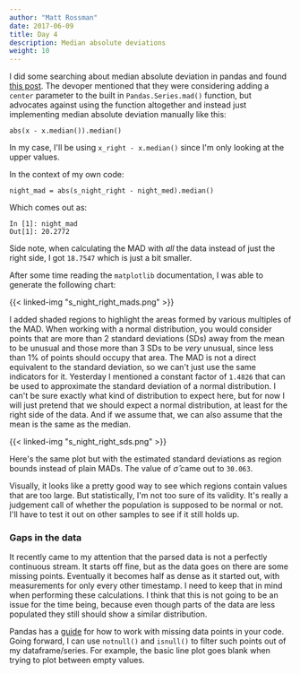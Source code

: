 ```yaml
---
author: "Matt Rossman"
date: 2017-06-09
title: Day 4
description: Median absolute deviations
weight: 10
---
```


I did some searching about median absolute deviation in pandas and found [this post](https://github.com/pandas-dev/pandas/issues/11787). The devoper mentioned that they were considering adding a `center` parameter to the built in `Pandas.Series.mad()` function, but advocates against using the function altogether and instead just implementing median absolute deviation manually like this:

	abs(x - x.median()).median()

In my case, I'll be using `x_right - x.median()` since I'm only looking at the upper values.

In the context of my own code:

	night_mad = abs(s_night_right - night_med).median()
Which comes out as:

	In [1]: night_mad
	Out[1]: 20.2772

Side note, when calculating the MAD with *all* the data instead of just the right side, I got `18.7547` which is just a bit smaller.

After some time reading the `matplotlib` documentation, I was able to generate the following chart:

{{< linked-img "s_night_right_mads.png" >}}

I added shaded regions to highlight the areas formed by various multiples of the MAD. When working with a normal distribution, you would consider points that are more than 2 standard deviations (SDs) away from the mean to be unusual and those more than 3 SDs to be *very* unusual, since less than 1% of points should occupy that area. The MAD is not a direct equivalent to the standard deviation, so we can't just use the same indicators for it. Yesterday I mentioned a constant factor of `1.4826` that can be used to approximate the standard deviation of a normal distribution. I can't be sure exactly what kind of distribution to expect here, but for now I will just pretend that we should expect a normal distribution, at least for the right side of the data. And if we assume that, we can also assume that the mean is the same as the median.

{{< linked-img "s_night_right_sds.png" >}}

Here's the same plot but with the estimated standard deviations as region bounds instead of plain MADs. The value of $\hat{\sigma}$ came out to `30.063`.

Visually, it looks like a pretty good way to see which regions contain values that are too large. But statistically, I'm not too sure of its validity. It's really a judgement call of whether the population is supposed to be normal or not. I'll have to test it out on other samples to see if it still holds up.

### Gaps in the data
It recently came to my attention that the parsed data is not a perfectly continuous stream. It starts off fine, but as the data goes on there are some missing points. Eventually it becomes half as dense as it started out, with measurements for only every other timestamp. I need to keep that in mind when performing these calculations. I think that this is not going to be an issue for the time being, because even though parts of the data are less populated they still should show a similar distribution.

Pandas has a [guide](https://pandas.pydata.org/pandas-docs/stable/missing_data.html) for how to work with missing data points in your code. Going forward, I can use `notnull()` and `isnull()` to filter such points out of my dataframe/series. For example, the basic line plot goes blank when trying to plot between empty values.
